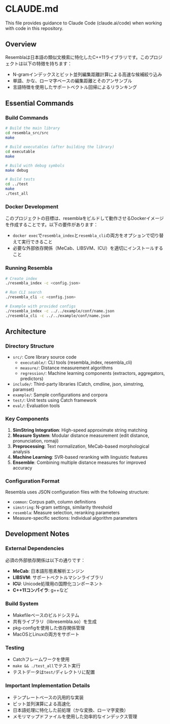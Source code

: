 # CLAUDE.md

This file provides guidance to Claude Code (claude.ai/code) when working with code in this repository.

## Overview

Resemblaは日本語の類似文検索に特化したC++11ライブラリです。このプロジェクトは以下の特徴を持ちます：
- N-gramインデックスとビット並列編集距離計算による高速な候補絞り込み
- 単語、かな、ローマ字ベースの編集距離とそのアンサンブル
- 言語特徴を使用したサポートベクトル回帰によるリランキング

## Essential Commands

### Build Commands
```bash
# Build the main library
cd resembla_src/src
make

# Build executables (after building the library)
cd executable
make

# Build with debug symbols
make debug

# Build tests
cd ../test
make
./test_all
```

### Docker Development
このプロジェクトの目標は、resemblaをビルドして動作させるDockerイメージを作成することです。以下の要件があります：
- `docker exec`で`resembla_index`と`resembla_cli`の両方をオプションで切り替えて実行できること
- 必要な外部依存関係（MeCab、LIBSVM、ICU）を適切にインストールすること

### Running Resembla
```bash
# Create index
./resembla_index -c <config.json>

# Run CLI search
./resembla_cli -c <config.json>

# Example with provided configs
./resembla_index -c ../../example/conf/name.json
./resembla_cli -c ../../example/conf/name.json
```

## Architecture

### Directory Structure
- `src/`: Core library source code
  - `executable/`: CLI tools (resembla_index, resembla_cli)
  - `measure/`: Distance measurement algorithms
  - `regression/`: Machine learning components (extractors, aggregators, predictors)
- `include/`: Third-party libraries (Catch, cmdline, json, simstring, paramset)
- `example/`: Sample configurations and corpora
- `test/`: Unit tests using Catch framework
- `eval/`: Evaluation tools

### Key Components
1. **SimString Integration**: High-speed approximate string matching
2. **Measure System**: Modular distance measurement (edit distance, pronunciation, romaji)
3. **Preprocessing**: Text normalization, MeCab-based morphological analysis
4. **Machine Learning**: SVR-based reranking with linguistic features
5. **Ensemble**: Combining multiple distance measures for improved accuracy

### Configuration Format
Resembla uses JSON configuration files with the following structure:
- `common`: Corpus path, column definitions
- `simstring`: N-gram settings, similarity threshold
- `resembla`: Measure selection, reranking parameters
- Measure-specific sections: Individual algorithm parameters

## Development Notes

### External Dependencies
必須の外部依存関係は以下の通りです：
- **MeCab**: 日本語形態素解析エンジン
- **LIBSVM**: サポートベクトルマシンライブラリ  
- **ICU**: Unicode処理用の国際化コンポーネント
- **C++11コンパイラ**: g++など

### Build System
- Makefileベースのビルドシステム
- 共有ライブラリ（libresembla.so）を生成
- pkg-configを使用した依存関係管理
- MacOSとLinuxの両方をサポート

### Testing
- Catchフレームワークを使用
- `make && ./test_all`でテスト実行
- テストデータは`test/`ディレクトリに配置

### Important Implementation Details
- テンプレートベースの汎用的な実装
- ビット並列演算による高速化
- 日本語処理に特化した前処理（かな変換、ローマ字変換）
- メモリマップドファイルを使用した効率的なインデックス管理